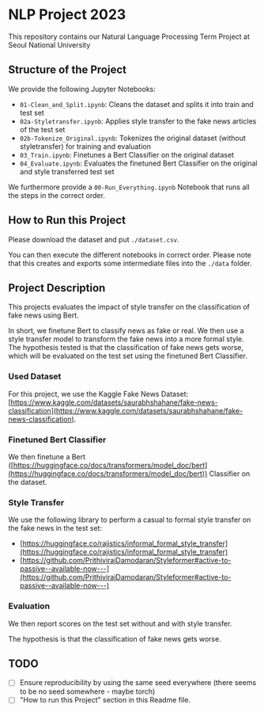 # NLP Project 2023

This repository contains our Natural Language Processing Term Project at Seoul National University

## Structure of the Project

We provide the following Jupyter Notebooks:

* `01-Clean_and_Split.ipynb`: Cleans the dataset and splits it into train and test set
* `02a-Styletransfer.ipynb`: Applies style transfer to the fake news articles of the test set
* `02b-Tokenize_Original.ipynb`: Tokenizes the original dataset (without styletransfer) for training and evaluation
* `03_Train.ipynb`: Finetunes a Bert Classifier on the original dataset
* `04_Evaluate.ipynb`: Evaluates the finetuned Bert Classifier on the original and style transferred test set

We furthermore provide a `00-Run_Everything.ipynb` Notebook that runs all the steps in the correct order.

## How to Run this Project

Please download the dataset and put `./dataset.csv`.

You can then execute the different notebooks in correct order.
Please note that this creates and exports some intermediate files into the `./data` folder.

## Project Description

This projects evaluates the impact of style transfer on the classification of fake news using Bert.

In short, we finetune Bert to classify news as fake or real.
We then use a style transfer model to transform the fake news into a more formal style.
The hypothesis tested is that the classification of fake news gets worse, which will be evaluated on the test set using the finetuned Bert Classifier.

### Used Dataset

For this project, we use the Kaggle Fake News Dataset: [https://www.kaggle.com/datasets/saurabhshahane/fake-news-classification](https://www.kaggle.com/datasets/saurabhshahane/fake-news-classification).

### Finetuned Bert Classifier

We then finetune a Bert ([https://huggingface.co/docs/transformers/model_doc/bert](https://huggingface.co/docs/transformers/model_doc/bert)) Classifier on the dataset.

### Style Transfer

We use the following library to perform a casual to formal style transfer on the fake news in the test set:

* [https://huggingface.co/rajistics/informal_formal_style_transfer](https://huggingface.co/rajistics/informal_formal_style_transfer)
* [https://github.com/PrithivirajDamodaran/Styleformer#active-to-passive--available-now---](https://github.com/PrithivirajDamodaran/Styleformer#active-to-passive--available-now---)

### Evaluation

We then report scores on the test set without and with style transfer.

The hypothesis is that the classification of fake news gets worse.

## TODO

* [ ] Ensure reproducibility by using the same seed everywhere (there seems to be no seed somewhere - maybe torch)
* [ ] "How to run this Project" section in this Readme file.
